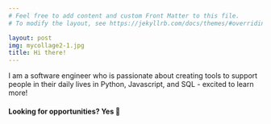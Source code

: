 ```yaml
---
# Feel free to add content and custom Front Matter to this file.
# To modify the layout, see https://jekyllrb.com/docs/themes/#overriding-theme-defaults

layout: post
img: mycollage2-1.jpg
title: Hi there!
---
```

I am a software engineer who is passionate about creating tools to support people in their daily lives in Python, Javascript, and SQL - excited to learn more!

#### Looking for opportunities? Yes 🤩